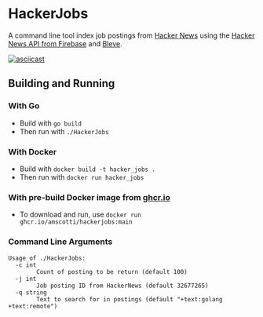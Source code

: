 # HackerJobs
A command line tool index job postings from [Hacker News](https://news.ycombinator.com/) using the [Hacker News API from Firebase](https://github.com/HackerNews/API) and [Bleve](http://blevesearch.com/).


[![asciicast](https://asciinema.org/a/KxpasyadU7dwdAkaYSLrhc0l3.svg)](https://asciinema.org/a/KxpasyadU7dwdAkaYSLrhc0l3)

## Building and Running

### With Go
* Build with `go build`
* Then run with `./HackerJobs`

### With Docker
* Build with `docker build -t hacker_jobs . `
* Then run with `docker run hacker_jobs`

### With pre-build Docker image from [ghcr.io](https://github.com/amscotti/HackerJobs/pkgs/container/hackerjobs)
* To download and run, use `docker run ghcr.io/amscotti/hackerjobs:main`

### Command Line Arguments
```
Usage of ./HackerJobs:
  -c int
        Count of posting to be return (default 100)
  -j int
        Job posting ID from HackerNews (default 32677265)
  -q string
        Text to search for in postings (default "+text:golang +text:remote")
```

